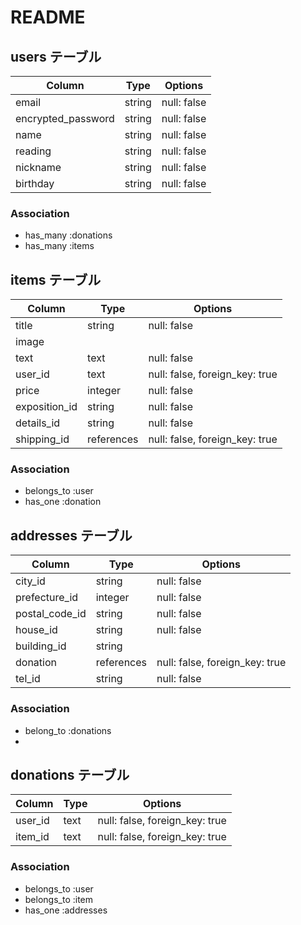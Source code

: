 # README

## users テーブル


| Column             | Type   | Options     |
| ------------------ | ------ | ----------- |
| email              | string | null: false |
| encrypted_password | string | null: false |
| name               | string | null: false |
| reading       | string | null: false |
| nickname           | string | null: false |
| birthday           | string | null: false |


### Association
- has_many :donations
- has_many :items


## items テーブル


| Column             | Type   | Options     |
| ------------------ | ------ | ----------- |
| title              | string | null: false |
| image              |        |             |
| text               | text | null: false |
| user_id            | text   | null: false, foreign_key: true |
| price              | integer    | null: false |
| exposition_id         | string   | null: false |
| details_id            | string   | null: false |
| shipping_id           | references | null: false, foreign_key: true  |

### Association
- belongs_to :user
- has_one :donation


## addresses テーブル


| Column             | Type     | Options     |
| ------------------ | -------- | ----------- |
| city_id               | string   | null: false |
| prefecture_id         | integer  | null: false |
| postal_code_id        | string   | null: false |
| house_id              | string   | null: false |
| building_id      | string   |             |
| donation           | references   | null: false, foreign_key: true |
| tel_id                | string | null: false |

### Association
- belong_to :donations
- 
## donations テーブル


| Column             | Type       | Options     |
| ------------------ | ---------- | ----------- |
| user_id            | text   | null: false, foreign_key: true |
| item_id            | text   | null: false, foreign_key: true |


### Association
- belongs_to :user
- belongs_to :item
- has_one :addresses
